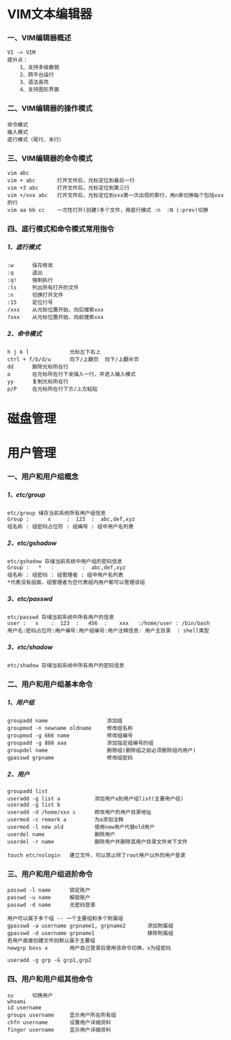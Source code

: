 # VIM文本编辑器

### 一、VIM编辑器概述
    VI -> VIM
    提升点：
        1、支持多级撤销
        2、跨平台运行
        3、语法高亮
        4、支持图形界面

### 二、VIM编辑器的操作模式
    命令模式
    输入模式
    底行模式（尾行、末行）

### 三、VIM编辑器的命令模式
    vim abc
    vim + abc       打开文件后，光标定位到最后一行
    vim +3 abc      打开文件后，光标定位到第三行
    vim +/xxx abc   打开文件后，光标定位到xxx第一次出现的那行，用n来切换每个包括xxx的行
    vim aa bb cc    一次性打开(创建)多个文件，用底行模式 :n  :N (:prev)切换

### 四、底行模式和命令模式常用指令

##### 1、底行模式
    :w      保存修改
    :q      退出
    :q!     强制执行
    :ls     列出所有打开的文件
    :n      切换打开文件
    :15     定位行号
    /xxx    从光标位置开始，向后搜索xxx
    ?xxx    从光标位置开始，向前搜索xxx

##### 2、命令模式
    h j k l             光标左下右上
    ctrl + f/b/d/u      向下/上翻页  向下/上翻半页
    dd      删除光标所在行
    o       在光标所在行下发插入一行，并进入输入模式
    yy      复制光标所在行
    p/P     在光标所在行下方/上方粘贴


# 磁盘管理

# 用户管理

### 一、用户和用户组概念
##### 1、etc/group
    etc/group 储存当前系统所有用户组信息
    Group :      x     :  123  :  abc,def,xyz
    组名称 : 组密码占位符 : 组编号 : 组中用户名列表

##### 2、etc/gshadow
    etc/gshadow 存储当前系统中用户组的密码信息
    Group :   *   :         :  abc,def,xyz
    组名称 : 组密码 : 组管理者 : 组中用户名列表
    *代表没有组面，组管理者为空代表组内用户都可以管理该组

##### 3、etc/passwd
    etc/passwd 存储当前系统中所有用户的信息
    user :   x    :  123  :   456  :    xxx   :/home/user : /bin/bash
    用户名:密码占位符:用户编号:用户组编号:用户注释信息: 用户主目录  : shell类型

##### 3、etc/shadow
    etc/shadow 存储当前系统中所有用户的密码信息

### 二、用户和用户组基本命令

##### 1、用户组
    groupadd name                   添加组
    groupmod -n newname oldname     修改组名称
    groupmod -g 666 name            修改组编号
    groupadd -g 888 aaa             添加指定组编号的组
    groupdel name                   删除组(删除组之前必须删除组内用户)
    gpasswd grpname                 修改组密码

##### 2、用户
    groupadd list
    useradd -g list a           添加用户a到用户组list(主要用户组)
    useradd -g list b
    useradd -d /home/xxx c      修改用户的用户目录地址
    usermod -c remark a         为a添加注释
    usermod -l new old          使用new用户代替old用户
    userdel name                删除用户
    userdel -r name             删除用户并删除其用户目录文件夹下文件

    touch etc/nologin   建立文件，可以禁止除了root用户以外的用户登录

### 三、用户和用户组进阶命令
    passwd -l name      锁定账户
    passwd -u name      解锁账户
    passwd -d name      无密码登录

    用户可以属于多个组 -- 一个主要组和多个附属组
    gpasswd -a username grpname1, grpname2       添加附属组
    gpasswd -d username grpname1                 移除附属组
    若用户直接创建文件则默认属于主要组
    newgrp boss x       用户自己登录后使用该命令切换，x为组密码

    useradd -g grp -G grp1,grp2

### 四、用户和用户组其他命令
    su      切换用户
    whoami
    id username
    groups username     显示用户所在所有组
    chfn username       设置用户详细资料
    finger username     显示用户详细资料





